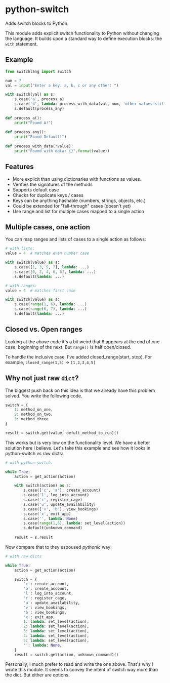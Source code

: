# python-switch

Adds switch blocks to Python.

This module adds explicit switch functionality to Python 
without changing the language. It builds upon a standard
way to define execution blocks: the `with` statement.

## Example

```python
from switchlang import switch

num = 7
val = input("Enter a key. a, b, c or any other: ")

with switch(val) as s:
    s.case('a', process_a)
    s.case('b', lambda: process_with_data(val, num, 'other values still'))
    s.default(process_any)
    
def process_a():
    print("Found A!")
    
def process_any():
    print("Found Default!")
    
def process_with_data(*value):
    print("Found with data: {}".format(value))
``` 

## Features

* More explicit than using dictionaries with functions as values.
* Verifies the signatures of the methods
* Supports default case
* Checks for duplicate keys / cases
* Keys can be anything hashable (numbers, strings, objects, etc.)
* Could be extended for "fall-through" cases (doesn't yet)
* Use range and list for multiple cases mapped to a single action

## Multiple cases, one action

You can map ranges and lists of cases to a single action as follows:

```python
# with lists:
value = 4  # matches even number case

with switch(value) as s:
    s.case([1, 3, 5, 7], lambda: ...)
    s.case([0, 2, 4, 6, 8], lambda: ...)
    s.default(lambda: ...)
```

```python
# with ranges:
value = 4  # matches first case

with switch(value) as s:
    s.case(range(1, 6), lambda: ...)
    s.case(range(6, 7), lambda: ...)
    s.default(lambda: ...)
```

## Closed vs. Open ranges

Looking at the above code it's a bit weird that 6 appears 
at the end of one case, beginning of the next. But `range()` is
half open/closed. 

To handle the inclusive case, I've added closed_range(start, stop).
For example, `closed_range(1,5)` -> `[1,2,3,4,5]` 

## Why not just raw `dict`?

The biggest push back on this idea is that we already have this problem solved.
You write the following code.

```python
switch = {
    1: method_on_one,
    2: method_on_two,
    3: method_three
}

result = switch.get(value, defult_method_to_run)()
```

This works but is very low on the functionality level. We have a better solution here 
I believe. Let's take this example and see how it looks in python-switch vs raw dicts:

```python
# with python-switch:

while True:
    action = get_action(action)

    with switch(action) as s:
        s.case(['c', 'a'], create_account)
        s.case('l', log_into_account)
        s.case('r', register_cage)
        s.case('u', update_availability)
        s.case(['v', 'b'], view_bookings)
        s.case('x', exit_app)
        s.case('', lambda: None)
        s.case(range(1,6), lambda: set_level(action))
        s.default(unknown_command)
    
    result = s.result
```

Now compare that to they espoused *pythonic* way:

```python
# with raw dicts

while True:
    action = get_action(action)

    switch = {
        'c': create_account,
        'a': create_account,
        'l': log_into_account,
        'r': register_cage,
        'u': update_availability,
        'v': view_bookings,
        'b': view_bookings,
        'x': exit_app,
        1: lambda: set_level(action),
        2: lambda: set_level(action),
        3: lambda: set_level(action),
        4: lambda: set_level(action),
        5: lambda: set_level(action),
        '': lambda: None,
    }
    result = switch.get(action, unknown_command)()
```

Personally, I much prefer to read and write the one above. That's why I wrote this module.
It seems to convey the intent of switch way more than the dict. But either are options.
